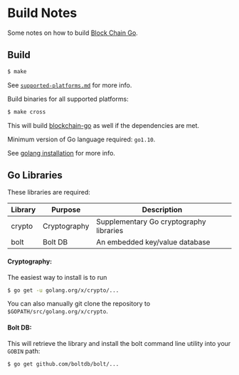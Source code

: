 Build Notes
===========
Some notes on how to build [Block Chain Go](https://github.com/YuriyLisovskiy/blockchain-go).

Build
---------------------

```bash
$ make
```
See [`supported-platforms.md`](supported-platforms.md) for more info.

Build binaries for all supported platforms:
```bash
$ make cross
```

This will build [blockchain-go](https://github.com/YuriyLisovskiy/blockchain-go) as well if the dependencies are met.

Minimum version of Go language required: `go1.10`.

See [golang installation](https://golang.org/doc/install) for more info.

Go Libraries
---------------------
These libraries are required:

 Library     | Purpose          | Description
 ------------|------------------|----------------------
 crypto      | Cryptography     | Supplementary Go cryptography libraries
 bolt        | Bolt DB          | An embedded key/value database

#### Cryptography:

The easiest way to install is to run
```bash
$ go get -u golang.org/x/crypto/...
```
You can also manually git clone the repository to `$GOPATH/src/golang.org/x/crypto`.

#### Bolt DB:

This will retrieve the library and install the bolt command line utility into your `GOBIN` path:
```bash
$ go get github.com/boltdb/bolt/...
```
